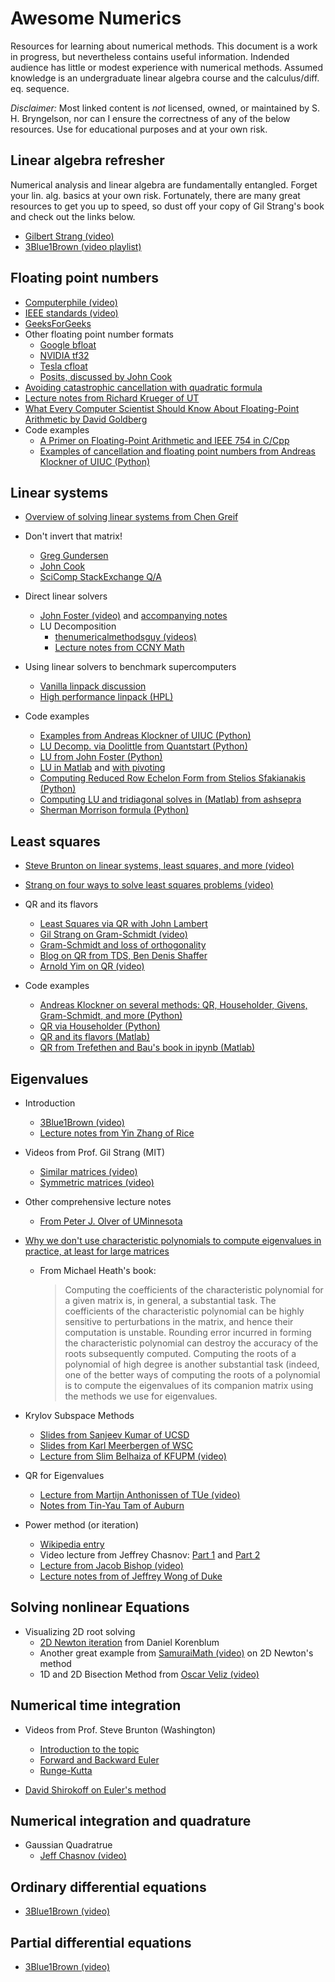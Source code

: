 # Awesome Numerics

Resources for learning about numerical methods.
This document is a work in progress, but nevertheless contains useful information. 
Indended audience has little or modest experience with numerical methods.
Assumed knowledge is an undergraduate linear algebra course and the calculus/diff. eq. sequence.

_Disclaimer:_ Most linked content is _not_ licensed, owned, or maintained by S. H. Bryngelson, nor can I ensure the correctness of any of the below resources. 
Use for educational purposes and at your own risk.

## Linear algebra refresher 

Numerical analysis and linear algebra are fundamentally entangled. 
Forget your lin. alg. basics at your own risk. 
Fortunately, there are many great resources to get you up to speed, so dust off your copy of Gil Strang's book and check out the links below.

  - [Gilbert Strang (video)](https://www.youtube.com/playlist?list=PL49CF3715CB9EF31D)
  - [3Blue1Brown (video playlist)](https://www.youtube.com/playlist?list=PLZHQObOWTQDPD3MizzM2xVFitgF8hE_ab)

## Floating point numbers 
  - [Computerphile (video)](https://www.youtube.com/watch?v=PZRI1IfStY0)
  - [IEEE standards (video)](https://www.youtube.com/watch?v=RuKkePyo9zk)
  - [GeeksForGeeks](https://www.geeksforgeeks.org/introduction-of-floating-point-representation/) 
  - Other floating point number formats 
    - [Google bfloat](https://en.wikipedia.org/wiki/Bfloat16_floating-point_format)
    - [NVIDIA tf32](https://blogs.nvidia.com/blog/2020/05/14/tensorfloat-32-precision-format/)
    - [Tesla cfloat](https://tesla-cdn.thron.com/static/SBY4B9_tesla-dojo-technology_OPNZ0M.pdf?xseo=&response-content-disposition=inline%3Bfilename%3D%22tesla-dojo-technology.pdf%22)
    - [Posits, discussed by John Cook](https://www.johndcook.com/blog/2018/04/11/anatomy-of-a-posit-number/)
  - [Avoiding catastrophic cancellation with quadratic formula](https://www.cs.utexas.edu/users/flame/laff/alaff/a2appendix-catastrophic-cancellation.html)
  - [Lecture notes from Richard Krueger of UT](http://www.cs.toronto.edu/~krueger/csc165h/f06/lectures/ch7.pdf) 
  - [What Every Computer Scientist Should Know About Floating-Point Arithmetic by David Goldberg](https://docs.oracle.com/cd/E19957-01/806-3568/ncg_goldberg.html)
  - Code examples
    - [A Primer on Floating-Point Arithmetic and IEEE 754 in C/Cpp](https://github.com/tkphd/floating-point)
    - [Examples of cancellation and floating point numbers from Andreas Klockner of UIUC (Python)](https://github.com/inducer/numerics-notes/tree/main/cleared-demos/error_and_fp)
    
  
## Linear systems

  - [Overview of solving linear systems from Chen Greif](https://www.cs.tau.ac.il/~dcor/Graphics/adv-slides/Solving.pdf)
  - Don't invert that matrix!
    - [Greg Gundersen](https://gregorygundersen.com/blog/2020/12/09/matrix-inversion/)
    - [John Cook](https://www.johndcook.com/blog/2010/01/19/dont-invert-that-matrix/)
    - [SciComp StackExchange Q/A](https://scicomp.stackexchange.com/questions/26423/practical-example-of-why-it-is-not-good-to-invert-a-matrix)
  - Direct linear solvers 
    - [John Foster (video)](https://www.youtube.com/watch?v=9Brr6fzDb-o) and [accompanying notes](https://johnfoster.pge.utexas.edu/numerical-methods-book/LinearAlgebra_DirectSolvers.html)
    - LU Decomposition 
      - [thenumericalmethodsguy (videos)](https://nm.mathforcollege.com/chapter-04-07-lu-decomposition-method/)
      - [Lecture notes from CCNY Math](https://math.sci.ccny.cuny.edu/document/328Ch5)
  - Using linear solvers to benchmark supercomputers 
    - [Vanilla linpack discussion](https://www.top500.org/project/linpack/)
    - [High performance linpack (HPL)](https://netlib.org/benchmark/hpl/)

  - Code examples
    - [Examples from Andreas Klockner of UIUC (Python)](https://github.com/inducer/numerics-notes/tree/main/cleared-demos/linear_systems)
    - [LU Decomp. via Doolittle from Quantstart (Python)](https://www.quantstart.com/articles/LU-Decomposition-in-Python-and-NumPy/)
    - [LU from John Foster (Python)](https://johnfoster.pge.utexas.edu/numerical-methods-book/LinearAlgebra_LU.html)
    - [LU in Matlab](https://gist.github.com/Musbiha/d9c32414ead11f5bd30f) and [with pivoting](https://gist.github.com/02015678/353ea94c27e4c5f89c9d)
    - [Computing Reduced Row Echelon Form from Stelios Sfakianakis (Python)](https://gist.github.com/sgsfak/77a1c08ac8a9b0af77393b24e44c9547)
    - [Computing LU and tridiagonal solves in (Matlab) from ashsepra](https://github.com/ashsepra/matlab-linear-equation)
    - [Sherman Morrison formula (Python)](https://python.algorithms-library.com/matrix/sherman_morrison)

## Least squares 

  - [Steve Brunton on linear systems, least squares, and more (video)](https://www.youtube.com/watch?v=PjeOmOz9jSY)
  - [Strang on four ways to solve least squares problems (video)](https://www.youtube.com/watch?v=ZUU57Q3CFOU)
  - QR and its flavors
    - [Least Squares via QR with John Lambert](https://johnwlambert.github.io/least-squares/)
    - [Gil Strang on Gram-Schmidt (video)](https://www.youtube.com/watch?v=0MtwqhIwdrI)
    - [Gram-Schmidt and loss of orthogonality](https://www.cis.upenn.edu/~cis6100/Gram-Schmidt-Bjorck.pdf) 
    - [Blog on QR from TDS, Ben Denis Shaffer](https://towardsdatascience.com/qr-matrix-factorization-15bae43a6b2)
    - [Arnold Yim on QR (video)](https://www.youtube.com/watch?v=7KP6TO5JXYY)

  - Code examples
    - [Andreas Klockner on several methods: QR, Householder, Givens, Gram-Schmidt, and more (Python)](https://github.com/inducer/numerics-notes/tree/main/cleared-demos/linear_least_squares)
    - [QR via Householder (Python)](https://python.algorithms-library.com/maths/qr_decomposition)
    - [QR and its flavors (Matlab)](https://www.mathworks.com/matlabcentral/fileexchange/16536-qr-rq-ql-lq-factorizations)
    - [QR from Trefethen and Bau's book in ipynb (Matlab)](https://gist.github.com/tobydriscoll/8d87997704e9fd400e96ea860d9f6a34?short_path=e6834d9)

## Eigenvalues 

  - Introduction
    - [3Blue1Brown (video)](https://www.3blue1brown.com/lessons/eigenvalues)
    - [Lecture notes from Yin Zhang of Rice](https://www.cmor-faculty.rice.edu/~zhang/caam335/F09/handouts/UH_lecture.pdf)
    
  - Videos from Prof. Gil Strang (MIT)
    - [Similar matrices (video)](https://www.youtube.com/watch?v=LKMGo8G7-vk)
    - [Symmetric matrices (video)](https://www.youtube.com/watch?v=ZTNniGvY5IQ)
  
  - Other comprehensive lecture notes
    - [From Peter J. Olver of UMinnesota](https://www-users.cse.umn.edu/~olver/num_/lnqr.pdf)
  
  - [Why we don't use characteristic polynomials to compute eigenvalues in practice, at least for large matrices](https://mathematica.stackexchange.com/questions/20379/eigenvalues-and-determinant-of-a-large-matrix)
    - From Michael Heath's book:
      > Computing the coefficients of the characteristic polynomial for a given matrix is, in general, a substantial task. The coefficients of the characteristic polynomial can be highly sensitive to perturbations in the matrix, and hence their computation is unstable. Rounding error incurred in forming the characteristic polynomial can destroy the accuracy of the roots subsequently computed. Computing the roots of a polynomial of high degree is another substantial task (indeed, one of the better ways of computing the roots of a polynomial is to compute the eigenvalues of its companion matrix using the methods we use for eigenvalues. 

  - Krylov Subspace Methods
    - [Slides from Sanjeev Kumar of UCSD](https://cseweb.ucsd.edu/classes/fa04/cse252c/sakumar.pdf)
    - [Slides from Karl Meerbergen of WSC](https://wsc.project.cwi.nl/woudschoten-conferences/2017-woudschoten-conference/Meerbergenslides1.pdf)
    - [Lecture from Slim Belhaiza of KFUPM (video)](https://www.youtube.com/watch?v=w4pTZjQD4pg)
    
  - QR for Eigenvalues
    - [Lecture from Martijn Anthonissen of TUe (video)](https://www.youtube.com/watch?v=BfGAmw9qKsM)
    - [Notes from Tin-Yau Tam of Auburn](http://webhome.auburn.edu/~tamtiny/lecture%2011.pdf)
    
  - Power method (or iteration)
    - [Wikipedia entry](https://en.wikipedia.org/wiki/Power_iteration)
    - Video lecture from Jeffrey Chasnov: [Part 1](https://www.youtube.com/watch?v=_PDyi5BVY-E) and [Part 2](https://www.youtube.com/watch?v=nKd0lu3yThg) 
    - [Lecture from Jacob Bishop (video)](https://www.youtube.com/watch?v=Yhs0Fcpv6y4)
    - [Lecture notes from of Jeffrey Wong of Duke](https://services.math.duke.edu/~jtwong/math361-2019/lectures/Lec10eigenvalues.pdf)
    
## Solving nonlinear Equations

* Visualizing 2D root solving
  * [2D Newton iteration](https://www.linkedin.com/pulse/article/20140906044926-58744538-visualizing-newton-s-method-for-optimization-ii) from Daniel Korenblum
  * Another great example from [SamuraiMath (video)](https://www.youtube.com/watch?v=acsSIyDugP0) on 2D Newton's method
  * 1D and 2D Bisection Method from [Oscar Veliz (video)](https://www.youtube.com/watch?v=rMg61nfkZ3M)

## Numerical time integration 

  - Videos from Prof. Steve Brunton (Washington) 
    - [Introduction to the topic](https://www.youtube.com/watch?v=rdB9vN2YxKs) 
    - [Forward and Backward Euler](https://www.youtube.com/watch?v=zdz1q4tJOmE) 
    - [Runge-Kutta](https://www.youtube.com/watch?v=5CXhHx56COo)
  
  - [David Shirokoff on Euler's method](https://www.youtube.com/watch?v=X5-ucBtneVM)

## Numerical integration and quadrature

  - Gaussian Quadratrue
    - [Jeff Chasnov (video)](https://www.youtube.com/watch?v=w2xjlPwYock)
  
## Ordinary differential equations

  - [3Blue1Brown (video)](https://youtu.be/p_di4Zn4wz4)

## Partial differential equations

  - [3Blue1Brown (video)](https://youtu.be/ly4S0oi3Yz8)
